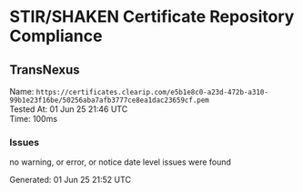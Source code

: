 # STIR/SHAKEN Certificate Repository Compliance

## TransNexus

Name: `https://certificates.clearip.com/e5b1e8c0-a23d-472b-a310-99b1e23f16be/50256aba7afb3777ce8ea1dac23659cf.pem`\
Tested At: 01 Jun 25 21:46 UTC\
Time: 100ms

### Issues

no warning, or error, or notice date level issues were found

Generated: 01 Jun 25 21:52 UTC